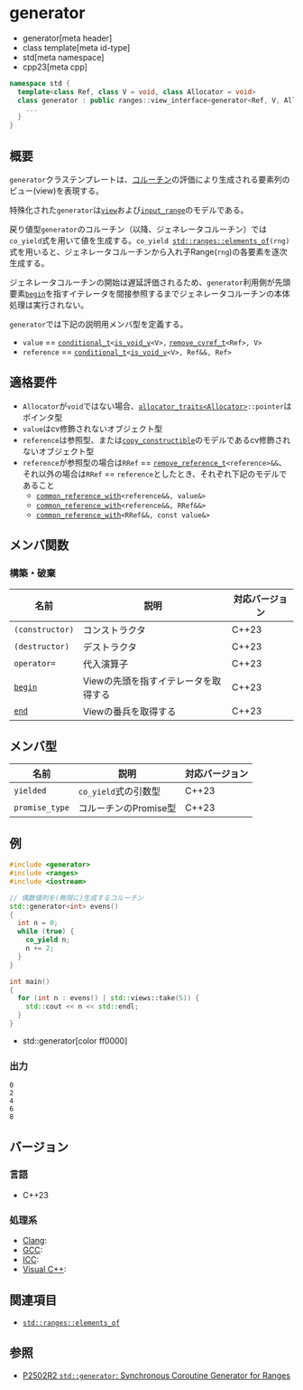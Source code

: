 # generator
* generator[meta header]
* class template[meta id-type]
* std[meta namespace]
* cpp23[meta cpp]

```cpp
namespace std {
  template<class Ref, class V = void, class Allocator = void>
  class generator : public ranges::view_interface<generator<Ref, V, Allocator>> {
    ...
  }
}
```


## 概要
`generator`クラステンプレートは、[コルーチン](/lang/cpp20/coroutines.md)の評価により生成される要素列のビュー(view)を表現する。

特殊化された`generator`は[`view`](/reference/ranges/view.md)および[`input_range`](/reference/ranges/input_range.md)のモデルである。

戻り値型`generator`のコルーチン（以降、ジェネレータコルーチン）では`co_yield`式を用いて値を生成する。`co_yield `[`std::ranges::elements_of`](/reference/ranges/elements_of.md)`(rng)`式を用いると、ジェネレータコルーチンから入れ子Range(`rng`)の各要素を逐次生成する。

ジェネレータコルーチンの開始は遅延評価されるため、`generator`利用側が先頭要素[`begin`](generator/begin.md.nolink)を指すイテレータを間接参照するまでジェネレータコルーチンの本体処理は実行されない。


`generator`では下記の説明用メンバ型を定義する。
- `value` == [`conditional_t`](/reference/type_traits/conditional.md)`<`[`is_void_v`](/reference/type_traits/is_void.md)`<V>,` [`remove_cvref_t`](/reference/type_traits/remove_cvref.md)`<Ref>, V>`
- `reference` == [`conditional_t`](/reference/type_traits/conditional.md)`<`[`is_void_v`](/reference/type_traits/is_void.md)`<V>, Ref&&, Ref>`


## 適格要件
- `Allocator`が`void`ではない場合、[`allocator_traits<Allocator>`](/reference/memory/allocator_traits.md)`::pointer`はポインタ型
- `value`はcv修飾されないオブジェクト型
- `reference`は参照型、または[`copy_constructible`](/reference/concepts/copy_constructible.md)のモデルであるcv修飾されないオブジェクト型
- `reference`が参照型の場合は`RRef` == [`remove_reference_t`](/reference/type_traits/remove_reference.md)`<reference>&&`、それ以外の場合は`RRef` == `reference`としたとき、それぞれ下記のモデルであること
  - [`common_reference_with`](/reference/concepts/common_reference_with.md)`<reference&&, value&>`
  - [`common_reference_with`](/reference/concepts/common_reference_with.md)`<reference&&, RRef&&>`
  - [`common_reference_with`](/reference/concepts/common_reference_with.md)`<RRef&&, const value&>`


## メンバ関数
### 構築・破棄

| 名前            | 説明           | 対応バージョン |
|-----------------|----------------|----------------|
| `(constructor)` | コンストラクタ | C++23 |
| `(destructor)`  | デストラクタ   | C++23 |
| `operator=`     | 代入演算子     | C++23 |
| [`begin`](generator/begin.md.nolink) | Viewの先頭を指すイテレータを取得する | C++23 |
| [`end`](generator/end.md.nolink) | Viewの番兵を取得する | C++23 |

## メンバ型

| 名前            | 説明        | 対応バージョン |
|-----------------|-------------|-------|
| `yielded`      | `co_yield`式の引数型  | C++23 |
| `promise_type` | コルーチンのPromise型 | C++23 |


## 例
```cpp example
#include <generator>
#include <ranges>
#include <iostream>

// 偶数値列を(無限に)生成するコルーチン
std::generator<int> evens()
{
  int n = 0;
  while (true) {
    co_yield n;
    n += 2;
  }
}

int main()
{
  for (int n : evens() | std::views::take(5)) {
    std::cout << n << std::endl;
  }
}
```
* std::generator[color ff0000]

### 出力
```
0
2
4
6
8
```


## バージョン
### 言語
- C++23

### 処理系
- [Clang](/implementation.md#clang):
- [GCC](/implementation.md#gcc):
- [ICC](/implementation.md#icc):
- [Visual C++](/implementation.md#visual_cpp):


## 関連項目
- [`std::ranges::elements_of`](/reference/ranges/elements_of.md)


## 参照
- [P2502R2 `std::generator`: Synchronous Coroutine Generator for Ranges](https://www.open-std.org/jtc1/sc22/wg21/docs/papers/2022/p2502r2.pdf)
